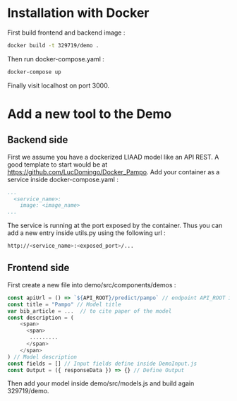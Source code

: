 # Installation with Docker
First build frontend and backend image :
```bash
docker build -t 329719/demo .
```
Then run docker-compose.yaml :
```bash
docker-compose up
```
Finally visit localhost on port 3000.
# Add a new tool to the Demo
## Backend side
First we assume you have a dockerized LIAAD model like an API REST. A good template to start would be at https://github.com/LucDomingo/Docker_Pampo.
Add your container as a service inside docker-compose.yaml :
```yaml
...
  <service_name>:
    image: <image_name>
...
```
The service is running at the port exposed by the container. Thus you can add a new entry inside utils.py using the following url :
```bash
http://<service_name>:<exposed_port>/...
```
## Frontend side
First create a new file into demo/src/components/demos :
```javascript
const apiUrl = () => `${API_ROOT}/predict/pampo` // endpoint API_ROOT is defined inside demo/src/api-config.js
const title = "Pampo" // Model title 
var bib_article = ...  // to cite paper of the model
const description = ( 
    <span>
      <span>
       .........
      </span>
    </span>
) // Model description
const fields = [] // Input fields define inside DemoInput.js
const Output = ({ responseData }) => {} // Define Output
```
Then add your model inside demo/src/models.js and build again 329719/demo.
